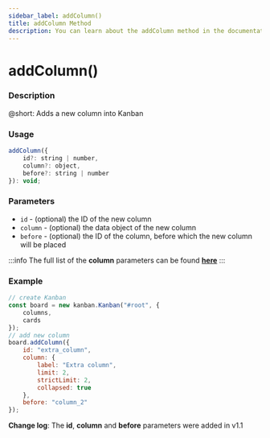 ```yaml
---
sidebar_label: addColumn()
title: addColumn Method
description: You can learn about the addColumn method in the documentation of the DHTMLX JavaScript Kanban library. Browse developer guides and API reference, try out code examples and live demos, and download a free 30-day evaluation version of DHTMLX Kanban.
---
```


# addColumn()

### Description

@short: Adds a new column into Kanban

### Usage

~~~jsx {}
addColumn({
    id?: string | number,
    column?: object,
    before?: string | number
}): void;
~~~

### Parameters

- `id` - (optional) the ID of the new column
- `column` - (optional) the data object of the new column 
- `before` - (optional) the ID of the column, before which the new column will be placed 

:::info
The full list of the **column** parameters can be found [**here**](api/config/js_kanban_columns_config.md)
:::

### Example

~~~jsx {7-16}
// create Kanban
const board = new kanban.Kanban("#root", {
    columns,
    cards
});
// add new column
board.addColumn({
    id: "extra_column",
    column: {
        label: "Extra column",
        limit: 2,
        strictLimit: 2,
        collapsed: true
    },
    before: "column_2"
});
~~~

**Change log**: The **id**, **column** and **before** parameters were added in v1.1